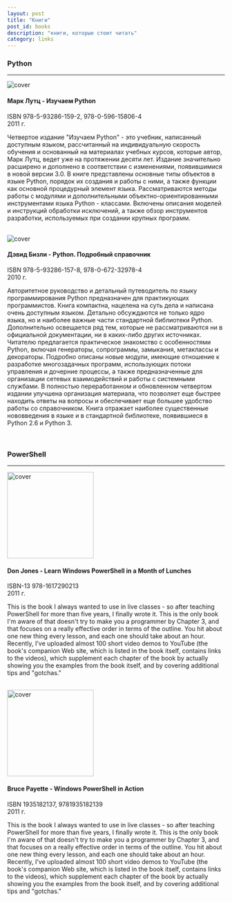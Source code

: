 ```yaml
---
layout: post
title: "Книги"
post_id: books
description: "книги, которые стоит читать"
category: links
---
```


### Python

***

<div class="media">
  <div class="media-left">
    <img class="media-object" src="http://static2.ozone.ru/multimedia/books_covers/c300/1002207318.jpg" alt="cover">
  </div>
  <div class="media-body">
    <h4 class="media-heading">Марк Лутц - Изучаем Python</h4>
    <p>
        ISBN 978-5-93286-159-2, 978-0-596-15806-4
        <br>
        2011 г.
    </p>
    <p>
        Четвертое издание "Изучаем Python" - это учебник, написанный доступным языком, рассчитанный на индивидуальную скорость обучения и основанный на материалах учебных курсов, которые автор, Марк Лутц, ведет уже на протяжении десяти лет. Издание значительно расширено и дополнено в соответствии с изменениями, появившимися в новой версии 3.0. В книге представлены основные типы объектов в языке Python, порядок их создания и работы с ними, а также функции как основной процедурный элемент языка. Рассматриваются методы работы с модулями и дополнительными объектно-ориентированными инструментами языка Python - классами. Включены описания моделей и инструкций обработки исключений, а также обзор инструментов разработки, используемых при создании крупных программ. 
    </p>
  </div>
</div>

<br>

<div class="media">
  <div class="media-left">
    <img class="media-object" src="http://static1.ozone.ru/multimedia/books_covers/c300/1002158075.jpg" alt="cover">
  </div>
  <div class="media-body">
    <h4 class="media-heading">
        Дэвид Бизли - Python. Подробный справочник
    </h4>
    <p>
        ISBN 978-5-93286-157-8, 978-0-672-32978-4
        <br>
        2010 г.
    </p>
    <p>
        Авторитетное руководство и детальный путеводитель по языку программирования Python предназначен для практикующих программистов. Книга компактна, нацелена на суть дела и написана очень доступным языком. Детально обсуждаются не только ядро языка, но и наиболее важные части стандартной библиотеки Python. Дополнительно освещается ряд тем, которые не рассматриваются ни в официальной документации, ни в каких-либо других источниках. 
        Читателю предлагается практическое знакомство с особенностями Python, включая генераторы, сопрограммы, замыкания, метаклассы и декораторы. Подробно описаны новые модули, имеющие отношение к разработке многозадачных программ, использующих потоки управления и дочерние процессы, а также предназначенные для организации сетевых взаимодействий и работы с системными службами. 
        В полностью переработанном и обновленном четвертом издании улучшена организация материала, что позволяет еще быстрее находить ответы на вопросы и обеспечивает еще большее удобство работы со справочником. Книга отражает наиболее существенные нововведения в языке и в стандартной библиотеке, появившиеся в Python 2.6 и Python 3. 
    </p>
  </div>
</div>

<br>

### PowerShell

***

<div class="media">
  <div class="media-left">
    <img class="media-object" src="http://ecx.images-amazon.com/images/I/41skR8JFl%2BL.jpg" width="200" alt="cover">
  </div>
  <div class="media-body">
    <h4 class="media-heading">
        Don Jones - Learn Windows PowerShell in a Month of Lunches
    </h4>
    <p>
        ISBN-13 978-1617290213
        <br>
        2011 г.
    </p>
    <p>
        This is the book I always wanted to use in live classes - so after teaching PowerShell for more than five years, I finally wrote it. This is the only book I'm aware of that doesn't try to make you a programmer by Chapter 3, and that focuses on a really effective order in terms of the outline. You hit about one new thing every lesson, and each one should take about an hour. Recently, I've uploaded almost 100 short video demos to YouTube (the book's companion Web site, which is listed in the book itself, contains links to the videos), which supplement each chapter of the book by actually showing you the examples from the book itself, and by covering additional tips and "gotchas."
    </p>
  </div>
</div>

<br>

<div class="media">
  <div class="media-left">
    <img class="media-object" src="http://ecx.images-amazon.com/images/I/51Df92Bt-7L.jpg" width="200" alt="cover">
  </div>
  <div class="media-body">
    <h4 class="media-heading">
        Bruce Payette - Windows PowerShell in Action
    </h4>
    <p>
        ISBN 1935182137, 9781935182139
        <br>
        2011 г.
    </p>
    <p>
        This is the book I always wanted to use in live classes - so after teaching PowerShell for more than five years, I finally wrote it. This is the only book I'm aware of that doesn't try to make you a programmer by Chapter 3, and that focuses on a really effective order in terms of the outline. You hit about one new thing every lesson, and each one should take about an hour. Recently, I've uploaded almost 100 short video demos to YouTube (the book's companion Web site, which is listed in the book itself, contains links to the videos), which supplement each chapter of the book by actually showing you the examples from the book itself, and by covering additional tips and "gotchas."
    </p>
  </div>
</div>

<br>